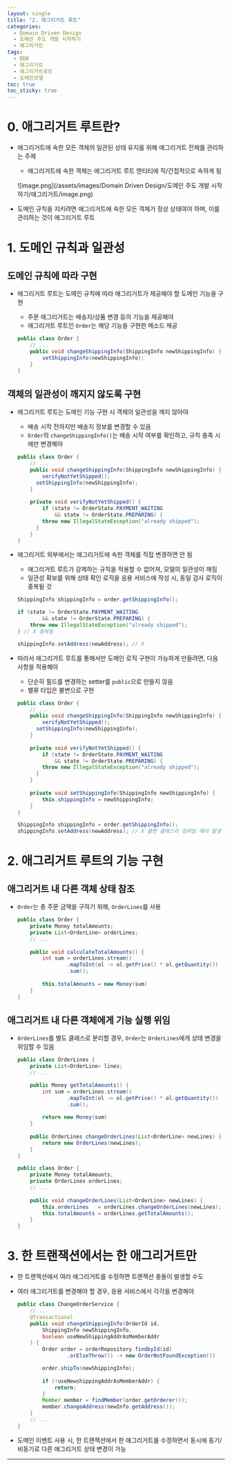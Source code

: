```yaml
---
layout: single
title: "2. 애그리거트 루트"
categories:
  - Domain Driven Design
  - 도메인 주도 개발 시작하기
  - 애그리거트
tags:
  - DDD
  - 애그리거트
  - 애그리거트루트
  - 도메인모델
toc: true
toc_sticky: true
---
```


# 0. 애그리거트 루트란?

- 애그리거트에 속한 모든 객체의 일관된 상태 유지를 위해 애그리거트 전체를 관리하는 주체
    - 애그리거트에 속한 객체는 애그리거트 루트 엔티티에 직/간접적으로 속하게 됨
    
    ![image.png](/assets/images/Domain Driven Design/도메인 주도 개발 시작하기/애그리거트/image.png)
    

- 도메인 규칙을 지키려면 애그리거트에 속한 모든 객체가 정상 상태여야 하며, 이를 관리하는 것이 애그리거트 루트

# 1. 도메인 규칙과 일관성

## 도메인 규칙에 따라 구현

- 애그리거트 루트는 도메인 규칙에 따라 애그리거트가 제공해야 할 도메인 기능을 구현
    - 주문 애그리거트는 배송지/상품 변경 등의 기능을 제공해야
    - 애그리거트 루트인 `Order`는 해당 기능을 구현한 메소드 제공
    
    ```java
    public class Order {
    	// ...
    	public void changeShippingInfo(ShippingInfo newShippingInfo) {
    	    setShippingInfo(newShippingInfo);
    	}
    }
    ```
    

## 객체의 일관성이 깨지지 않도록 구현

- 애그리거트 루트는 도메인 기능 구현 시 객체의 일관성을 깨지 않아야
    - 배송 시작 전까지만 배송지 정보를 변경할 수 있음
    - `Order`의 `changeShippingInfo()`는 배송 시작 여부를 확인하고, 규칙 충족 시에만 변경해야
    
    ```java
    public class Order {
    	// ...
    	public void changeShippingInfo(ShippingInfo newShippingInfo) {
    		verifyNotYetShipped();
    	  setShippingInfo(newShippingInfo);
    	}
    	
    	private void verifyNotYetShipped() {
    		if (state != OrderState.PAYMENT_WAITING 
    	    	&& state != OrderState.PREPARING) {
    	  	throw new IllegalStateException("already shipped");
    	  }
    	}
    }
    ```
    

- 애그리거트 외부에서는 애그리거트에 속한 객체를 직접 변경하면 안 됨
    - 애그리거트 루트가 강제하는 규칙을 적용할 수 없어져, 모델의 일관성이 깨짐
    - 일관성 확보를 위해 상태 확인 로직을 응용 서비스에 작성 시, 동일 검사 로직이 중복될 것
    
    ```java
    ShippingInfo shippingInfo = order.getShippingInfo();
    
    if (state != OrderState.PAYMENT_WAITING 
    		&& state != OrderState.PREPARING) {
    	throw new IllegalStateException("already shipped");
    } // X 중복됨
    
    shippingInfo.setAddress(newAddress); // X
    ```
    

- 따라서 애그리거트 루트를 통해서만 도메인 로직 구현이 가능하게 만들려면, 다음 사항을 적용해야
    
    
    
    - 단순히 필드를 변경하는 setter를 `public`으로 만들지 않음
    - 밸류 타입은 불변으로 구현
    
    
    ```java
    public class Order {
    	// ...
    	public void changeShippingInfo(ShippingInfo newShippingInfo) {
    		verifyNotYetShipped();
    	  setShippingInfo(newShippingInfo);
    	}
    	
    	private void verifyNotYetShipped() {
    		if (state != OrderState.PAYMENT_WAITING 
    	    	&& state != OrderState.PREPARING) {
    	  	throw new IllegalStateException("already shipped");
    	  }
    	}
    	
    	private void setShippingInfo(ShippingInfo newShippingInfo) {
    		this.shippingInfo = newShippingInfo;
    	}
    }
    ```
    
    ```java
    ShippingInfo shippingInfo = order.getShippingInfo();
    shippingInfo.setAddress(newAddress); // X 불변 클래스라 컴파일 에러 발생
    ```
    

# 2. 애그리거트 루트의 기능 구현

## 애그리거트 내 다른 객체 상태 참조

- `Order`는 총 주문 금액을 구하기 위해, `OrderLines`를 사용
    
    ```java
    public class Order {
    	private Money totalAmounts;
    	private List<OrderLine> orderLines;
    	// ...
    	
    	public void calculateTotalAmounts() {
    		int sum = orderLines.stream()
    				.mapToInt(ol -> ol.getPrice() * ol.getQuantity())
    				.sum();
    				
    		this.totalAmounts = new Money(sum)
    	}	
    }
    ```
    

## 애그리거트 내 다른 객체에게 기능 실행 위임

- `OrderLines`를 별도 클래스로 분리할 경우, `Order`는 `OrderLines`에게 상태 변경을 위임할 수 있음
    
    ```java
    public class OrderLines {
    	private List<OrderLine> lines;
    	// ...
    
    	public Money getTotalAmounts() {
    		int sum = orderLines.stream()
    				.mapToInt(ol -> ol.getPrice() * ol.getQuantity())
    				.sum();
    				
    		return new Money(sum)
    	}
    	
    	public OrderLines changeOrderLines(List<OrderLine> newLines) {
    		return new OrderLines(newLines);
    	}
    }
    ```
    
    ```java
    public class Order {
    	private Money totalAmounts;
    	private OrderLines orderLines;
    	// ...
    	
    	public void changeOrderLines(List<OrderLine> newLines) {
    		this.orderLines   = orderLines.changeOrderLines(newLines);
    		this.totalAmounts = orderLines.getTotalAmounts();
    	}	
    }
    ```
    

# 3. 한 트랜잭션에서는 한 애그리거트만

- 한 트랜잭션에서 여러 애그리거트를 수정하면 트랜잭션 충돌이 발생할 수도
- 여러 애그리거트를 변경해야 할 경우, 응용 서비스에서 각각을 변경해야
    
    ```java
    public class ChangeOrderService {
    	// ...
    	@Transactional
    	public void changeShippingInfo(OrderId id, 
    		ShippingInfo newShippingInfo, 
    		boolean useNewShippingAddrAsMemberAddr
    	) {
    		Order order = orderRepository.findbyId(id)
    				.orElseThrow(() -> new OrderNotFoundException())
    
    		order.shipTo(newShippingInfo);
    		
    		if (!useNewshippingAddrAsMemberAddr) {
    			return;
    		}	
    		Member member = findMember(order.getOrderer());
    		member.changeAddress(newInfo.getAddress());
    	}
    	// ...
    }
    ```
    
- 도메인 이벤트 사용 시, 한 트랜잭션에서 한 애그리거트를 수정하면서 동시에 동기/비동기로 다른 애그리거트 상태 변경이 가능

---
